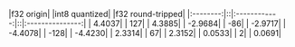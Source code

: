 |f32 origin|  |int8 quantized|  |f32 round-tripped|
|:--------:|::|:------------:|::|:---------------:|
|    4.4037|  |           127|  |           4.3885|
|   -2.9684|  |           -86|  |          -2.9717|
|   -4.4078|  |          -128|  |          -4.4230|
|    2.3314|  |            67|  |           2.3152|
|    0.0533|  |             2|  |           0.0691|
